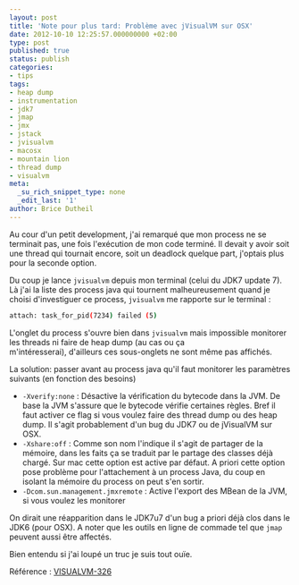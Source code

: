 ```yaml
---
layout: post
title: 'Note pour plus tard: Problème avec jVisualVM sur OSX'
date: 2012-10-10 12:25:57.000000000 +02:00
type: post
published: true
status: publish
categories:
- tips
tags:
- heap dump
- instrumentation
- jdk7
- jmap
- jmx
- jstack
- jvisualvm
- macosx
- mountain lion
- thread dump
- visualvm
meta:
  _su_rich_snippet_type: none
  _edit_last: '1'
author: Brice Dutheil
---
```

Au cour d'un petit development, j'ai remarqué que mon process ne se terminait pas, une fois l'exécution de mon code
terminé. Il devait y avoir soit une thread qui tournait encore, soit un deadlock quelque part, j'optais plus pour
la seconde option.

Du coup je lance `jvisualvm` depuis mon terminal (celui du JDK7 update 7). Là j'ai la liste des process java qui
tournent malheureusement quand je choisi d'investiguer ce process, `jvisualvm` me rapporte sur le terminal :

```sh
attach: task_for_pid(7234) failed (5)
```

L'onglet du process s'ouvre bien dans `jvisualvm` mais impossible monitorer les threads ni faire de heap dump
(au cas ou ça m'intéresserai), d'ailleurs ces sous-onglets ne sont même pas affichés.

La solution: passer avant au process java qu'il faut monitorer les paramètres suivants (en fonction des besoins)


* `-Xverify:none` : Désactive la vérification du bytecode dans la JVM. De base la JVM s'assure que le bytecode
  vérifie certaines règles. Bref il faut activer ce flag si vous voulez faire des thread dump ou des heap dump.
  Il s'agit probablement d'un bug du JDK7 ou de jVisualVM sur OSX.
* `-Xshare:off` : Comme son nom l'indique il s'agit de partager de la mémoire, dans les faits ça se traduit par le
  partage des classes déjà chargé. Sur mac cette option est active par défaut. A priori cette option pose problème
  pour l'attachement à un process Java, du coup en isolant la mémoire du process on peut s'en sortir.
* `-Dcom.sun.management.jmxremote` : Active l'export des MBean de la JVM, si vous voulez les monitorer

On dirait une réapparition dans le JDK7u7 d'un bug a priori déjà clos dans le JDK6 (pour OSX). A noter que les
outils en ligne de commade tel que `jmap` peuvent aussi être affectés.

Bien entendu si j'ai loupé un truc je suis tout ouïe.

Référence : [VISUALVM-326](http://java.net/jira/browse/VISUALVM-326)
